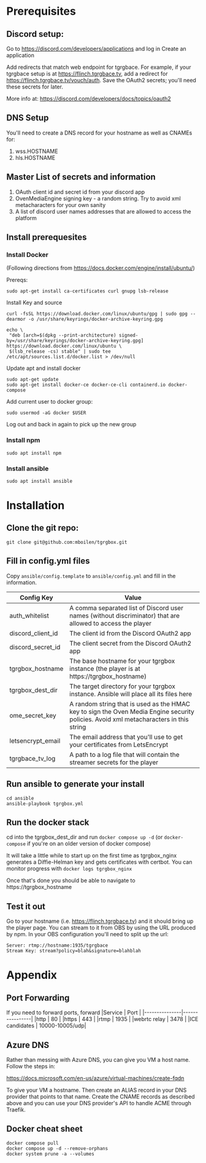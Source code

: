 # Prerequisites
## Discord setup:
Go to https://discord.com/developers/applications and log in
Create an application 

Add redirects that match web endpoint for tgrgbace.  For example, if your tgrgbace
setup is at https://flinch.tgrgbace.tv, add a redirect for https://flinch.tgrgbace.tv/vouch/auth.  Save the OAuth2 secrets; you'll need these secrets for later.

More info at: https://discord.com/developers/docs/topics/oauth2

## DNS Setup
You'll need to create a DNS record for your hostname as well as CNAMEs for:
1. wss.HOSTNAME
2. hls.HOSTNAME

## Master List of secrets and information
1. OAuth client id and secret id from your discord app
2. OvenMediaEngine signing key - a random string.  Try to avoid xml metacharacters for your own sanity
3. A list of discord user names addresses that are allowed to access the platform


## Install prerequesites
### Install Docker
(Following directions from https://docs.docker.com/engine/install/ubuntu/)

Prereqs:

```sudo apt-get install ca-certificates curl gnupg lsb-release```

Install Key and source
 ```
curl -fsSL https://download.docker.com/linux/ubuntu/gpg | sudo gpg --dearmor -o /usr/share/keyrings/docker-archive-keyring.gpg

echo \
  "deb [arch=$(dpkg --print-architecture) signed-by=/usr/share/keyrings/docker-archive-keyring.gpg] https://download.docker.com/linux/ubuntu \
  $(lsb_release -cs) stable" | sudo tee /etc/apt/sources.list.d/docker.list > /dev/null

```
  
Update apt and install docker
```
sudo apt-get update
sudo apt-get install docker-ce docker-ce-cli containerd.io docker-compose
```
 
 Add current user to docker group:
 
 ```sudo usermod -aG docker $USER```
 
Log out and back in again to pick up the new group

### Install npm
```
sudo apt install npm
```

### Install ansible ###
```
sudo apt install ansible
```

# Installation

## Clone the git repo:
```git clone git@github.com:mboilen/tgrgbox.git```

## Fill in config.yml files
Copy `ansible/config.template` to `ansible/config.yml` and fill in the information.

| Config Key | Value |
|------------|-------|
|auth_whitelist | A comma separated list of Discord user names (without discriminator) that are allowed to access the player|
|discord_client_id | The client id from the Discord OAuth2 app|
|discord_secret_id | The client secret from the Discord OAuth2 app|
|tgrgbox_hostname| The base hostname for your tgrgbox instance (the player is at https://tgrgbox_hostname)|
|tgrgbox_dest_dir | The target directory for your tgrgbox instance.  Ansible will place all its files here |
|ome_secret_key| A random string that is used as the HMAC key to sign the Oven Media Engine security policies.  Avoid xml metacharacters in this string|
|letsencrypt_email| The email address that you'll use to get your certificates from LetsEncrypt|
|tgrgbace_tv_log| A path to a log file that will contain the streamer secrets for the player|

## Run ansible to generate your install

```
cd ansible
ansible-playbook tgrgbox.yml
```

## Run the docker stack
cd into the tgrgbox_dest_dir and run
```docker compose up -d``` 
(or `docker-compose` if you're on an older version of docker compose)

It will take a little while to start up on the first time as tgrgbox_nginx generates a Diffie-Helman key and gets certificates with certbot.  You can monitor progress with
```docker logs tgrgbox_nginx```

Once that's done you should be able to navigate to https://tgrgbox_hostname

## Test it out

Go to your hostname (i.e. https://flinch.tgrgbace.tv) and it should bring up the player page.  You can stream to it from OBS by using the URL produced by npm.  In your OBS configuration you'll need to split up the url:

```
Server: rtmp://hostname:1935/tgrgbace
Stream Key: stream?policy=blah&signature=blahblah
```

# Appendix

## Port Forwarding
If you need to forward ports, forward
|Service        | Port           |
|---------------|----------------|
|http           | 80             |
|https          | 443            |
|rtmp           | 1935           |
|webrtc relay   | 3478           |
|ICE candidates | 10000-10005/udp|

## Azure DNS
Rather than messing with Azure DNS, you can give you VM a host name.  Follow the steps in:

https://docs.microsoft.com/en-us/azure/virtual-machines/create-fqdn

To give your VM a hostname.  Then create an ALIAS record in your DNS provider that points to that name.  Create the CNAME records as described above and you can use your DNS provider's API to handle ACME through Traefik.

## Docker cheat sheet
```
docker compose pull
docker compose up -d --remove-orphans
docker system prune -a --volumes
```
